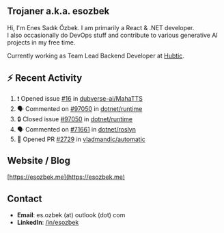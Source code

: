 ##  Trojaner a.k.a. esozbek
Hi, I'm Enes Sadık Özbek. I am primarily a React & .NET developer.  
I also occasionally do DevOps stuff and contribute to various generative AI projects in my free time.

Currently working as Team Lead Backend Developer at [Hubtic](https://hubtic.com/).

## :zap: Recent Activity

<!--START_SECTION:activity-->
1. ❗ Opened issue [#16](https://github.com/dubverse-ai/MahaTTS/issues/16) in [dubverse-ai/MahaTTS](https://github.com/dubverse-ai/MahaTTS)
2. 🗣 Commented on [#97050](https://github.com/dotnet/runtime/issues/97050#issuecomment-1894687829) in [dotnet/runtime](https://github.com/dotnet/runtime)
3. 🔒 Closed issue [#97050](https://github.com/dotnet/runtime/issues/97050) in [dotnet/runtime](https://github.com/dotnet/runtime)
4. 🗣 Commented on [#71661](https://github.com/dotnet/roslyn/issues/71661#issuecomment-1894676757) in [dotnet/roslyn](https://github.com/dotnet/roslyn)
5. 💪 Opened PR [#2729](https://github.com/vladmandic/automatic/pull/2729) in [vladmandic/automatic](https://github.com/vladmandic/automatic)
<!--END_SECTION:activity-->

## Website / Blog
[https://esozbek.me](https://esozbek.me)

## Contact
- **Email**: es.ozbek (at) outlook (dot) com
- **LinkedIn**: [/in/esozbek](https://linkedin.com/in/esozbek)
